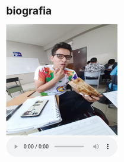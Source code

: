 # biografia

<html >
<body>

<img src= "image.png" style=" width:300px; height:300px;" > 
<audio src="musica.mp3" load="none" controls=""></audio>
</body>
</html>
